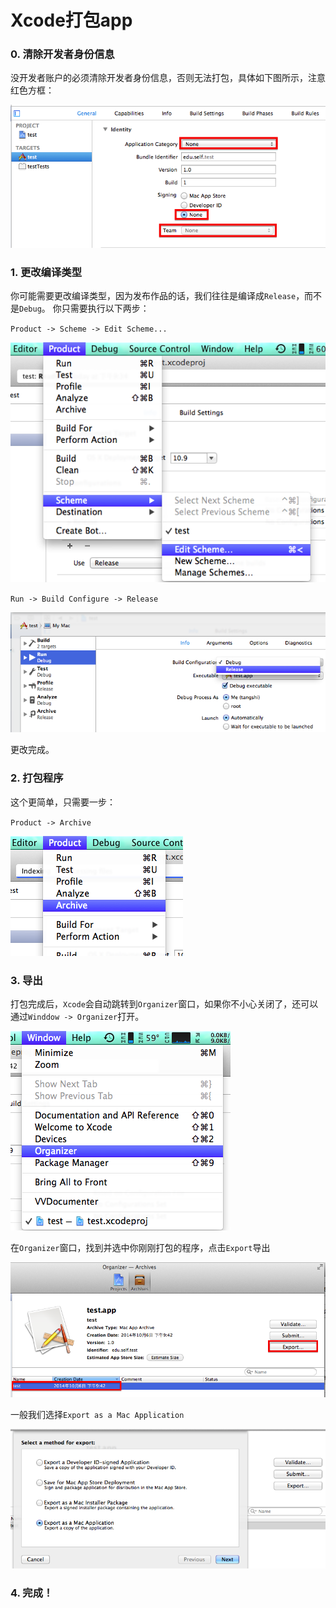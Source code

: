 # Xcode打包app

### 0. 清除开发者身份信息

没开发者账户的必须清除开发者身份信息，否则无法打包，具体如下图所示，注意红色方框：

![Identity](Images/Xcode打包app0.png)

### 1. 更改编译类型

你可能需要更改编译类型，因为发布作品的话，我们往往是编译成`Release`，而不是`Debug`。
你只需要执行以下两步：

`Product -> Scheme -> Edit Scheme...`

![Edit Scheme](Images/Xcode打包app1.png)

`Run -> Build Configure -> Release`

![Release](Images/Xcode打包app2.png)

更改完成。

### 2. 打包程序

这个更简单，只需要一步：

`Product -> Archive`

![Archive](Images/Xcode打包app3.png)

### 3. 导出

打包完成后，`Xcode`会自动跳转到`Organizer`窗口，如果你不小心关闭了，还可以通过`Winddow -> Organizer`打开。

![Organizer](Images/Xcode打包app4.png)

在`Organizer`窗口，找到并选中你刚刚打包的程序，点击`Export`导出

![Export](Images/Xcode打包app5.png)

一般我们选择`Export as a Mac Application`

![Export as a Mac Application](Images/Xcode打包app6.png)

### 4. 完成！